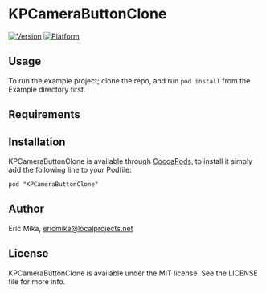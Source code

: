 # KPCameraButtonClone

[![Version](http://cocoapod-badges.herokuapp.com/v/KPCameraButtonClone/badge.png)](http://cocoadocs.org/docsets/KPCameraButtonClone)
[![Platform](http://cocoapod-badges.herokuapp.com/p/KPCameraButtonClone/badge.png)](http://cocoadocs.org/docsets/KPCameraButtonClone)

## Usage

To run the example project; clone the repo, and run `pod install` from the Example directory first.

## Requirements

## Installation

KPCameraButtonClone is available through [CocoaPods](http://cocoapods.org), to install
it simply add the following line to your Podfile:

    pod "KPCameraButtonClone"

## Author

Eric Mika, ericmika@localprojects.net

## License

KPCameraButtonClone is available under the MIT license. See the LICENSE file for more info.

